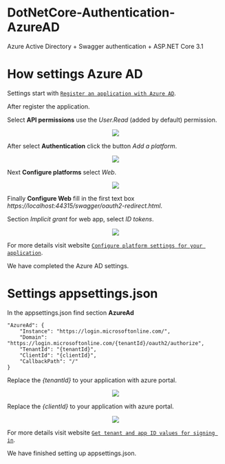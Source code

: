 # DotNetCore-Authentication-AzureAD

Azure Active Directory + Swagger authentication + ASP.NET Core 3.1

# How settings Azure AD

Settings start with <a href="https://docs.microsoft.com/en-us/azure/active-directory/develop/howto-create-service-principal-portal#register-an-application-with-azure-ad-and-create-a-service-principal" target="_blank">`Register an application with Azure AD`</a>.

After register the application. 

Select **API permissions** use the *User.Read* (added by default) permission.

<p align="center">
  <img src="https://drive.google.com/uc?export=view&id=1TOWAro-W8PtTG2eCDQgv8Q9Xt45J6T2J"/>
</p>

After select **Authentication** click the button *Add a platform*.

<p align="center">
  <img src="https://drive.google.com/uc?export=view&id=1GiCcLNfkAgdy8qvghStlLZd7lxjIOfdx"/>
</p>

Next **Configure platforms** select *Web*.

<p align="center">
  <img src="https://drive.google.com/uc?export=view&id=1_NK4vqtG2mVFheGMcq3ZaSGbTehehEPI"/>
</p>

Finally **Configure Web** fill in the first text box *https://localhost:44315/swagger/oauth2-redirect.html*. 

Section *Implicit grant* for web app, select *ID tokens*.

<p align="center">
  <img src="https://drive.google.com/uc?export=view&id=1qC6i4blJKjAA18N2tCdh9QR9B82KUTqW"/>
</p>

For more details visit website <a href="https://docs.microsoft.com/en-us/azure/active-directory/develop/quickstart-configure-app-access-web-apis#configure-platform-settings-for-your-application" target="_blank">`Configure platform settings for your application`</a>.

We have completed the Azure AD settings.

# Settings appsettings.json

In the appsettings.json find section **AzureAd**

```
"AzureAd": {
    "Instance": "https://login.microsoftonline.com/",
    "Domain": "https://login.microsoftonline.com/{tenantId}/oauth2/authorize",
    "TenantId": "{tenantId}",
    "ClientId": "{clientId}",
    "CallbackPath": "/"
}
```
Replace the *{tenantId}* to your application with azure portal.

<p align="center">
  <img src="https://drive.google.com/uc?export=view&id=13UEXEjbK4moSfqucQ8zRY8-IUTNbn1YU"/>
</p>

Replace the *{clientId}* to your application with azure portal.

<p align="center">
  <img src="https://drive.google.com/uc?export=view&id=1dGsR6e9PcaDtdG_bp6PfKyWDYa67GFwa"/>
</p>

For more details visit website <a href="https://docs.microsoft.com/en-us/azure/active-directory/develop/howto-create-service-principal-portal#get-tenant-and-app-id-values-for-signing-in" target="_blank">`Get tenant and app ID values for signing in`</a>.

We have finished setting up appsettings.json.
